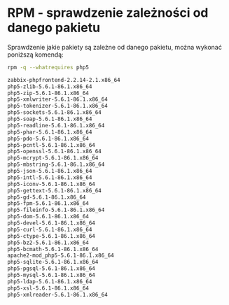 RPM - sprawdzenie zależności od danego pakietu
==============================================

Sprawdzenie jakie pakiety są zależne od danego pakietu, można wykonać poniższą komendą:

``` bash
rpm -q --whatrequires php5

zabbix-phpfrontend-2.2.14-2.1.x86_64
php5-zlib-5.6.1-86.1.x86_64
php5-zip-5.6.1-86.1.x86_64
php5-xmlwriter-5.6.1-86.1.x86_64
php5-tokenizer-5.6.1-86.1.x86_64
php5-sockets-5.6.1-86.1.x86_64
php5-soap-5.6.1-86.1.x86_64
php5-readline-5.6.1-86.1.x86_64
php5-phar-5.6.1-86.1.x86_64
php5-pdo-5.6.1-86.1.x86_64
php5-pcntl-5.6.1-86.1.x86_64
php5-openssl-5.6.1-86.1.x86_64
php5-mcrypt-5.6.1-86.1.x86_64
php5-mbstring-5.6.1-86.1.x86_64
php5-json-5.6.1-86.1.x86_64
php5-intl-5.6.1-86.1.x86_64
php5-iconv-5.6.1-86.1.x86_64
php5-gettext-5.6.1-86.1.x86_64
php5-gd-5.6.1-86.1.x86_64
php5-fpm-5.6.1-86.1.x86_64
php5-fileinfo-5.6.1-86.1.x86_64
php5-dom-5.6.1-86.1.x86_64
php5-devel-5.6.1-86.1.x86_64
php5-curl-5.6.1-86.1.x86_64
php5-ctype-5.6.1-86.1.x86_64
php5-bz2-5.6.1-86.1.x86_64
php5-bcmath-5.6.1-86.1.x86_64
apache2-mod_php5-5.6.1-86.1.x86_64
php5-sqlite-5.6.1-86.1.x86_64
php5-pgsql-5.6.1-86.1.x86_64
php5-mysql-5.6.1-86.1.x86_64
php5-ldap-5.6.1-86.1.x86_64
php5-xsl-5.6.1-86.1.x86_64
php5-xmlreader-5.6.1-86.1.x86_64
```